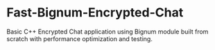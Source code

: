 # Fast-Bignum-Encrypted-Chat
Basic C++ Encrypted Chat application using Bignum module built from scratch with performance optimization and testing.
